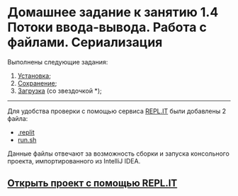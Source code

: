 # Домашнее задание к занятию 1.4 Потоки ввода-вывода. Работа с файлами. Сериализация

Выполнены следующие задания:

1. [Установка](./src/Task1/Main.java);
2. [Сохранение](./src/Task2/Main.java);
3. [Загрузка](./src/Task3/Main.java) (со звездочкой *);

---

Для удобства проверки с помощью сервиса [REPL.IT](repl.it) были добавлены 2 файла:
- [.replit](./.replit)
- [run.sh](./run.sh)

Данные файлы отвечают за возможность сборки и запуска консольного проекта, импортированного из IntelliJ IDEA.

## [Открыть проект с помощью REPL.IT](https://repl.it/github/Romakin/JHMW__TwentyOneTask)